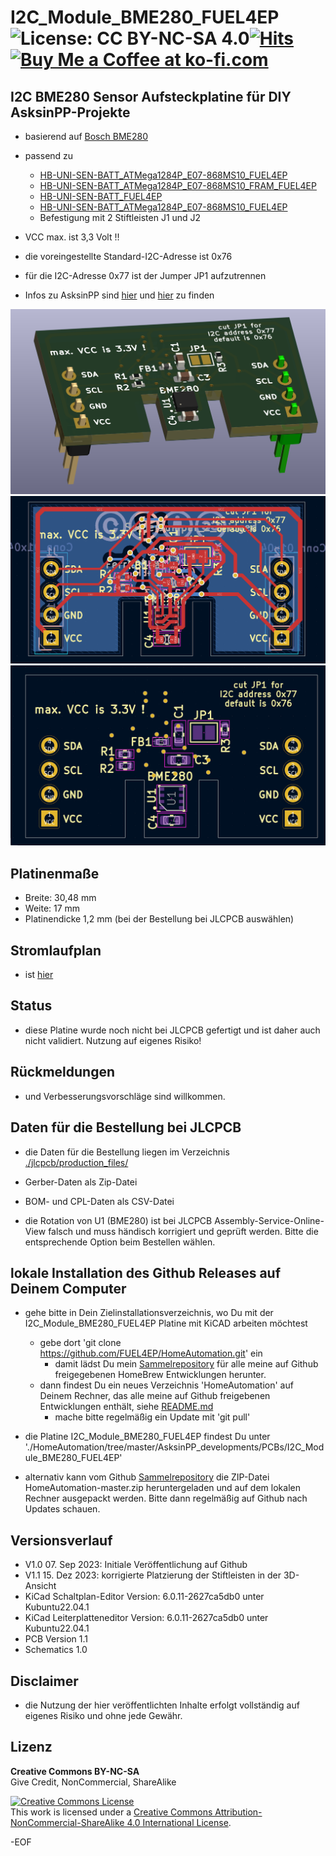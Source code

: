 # I2C_Module_BME280_FUEL4EP ![License: CC BY-NC-SA 4.0](https://img.shields.io/badge/License-CC%20BY--NC--SA%204.0-lightgrey.svg)[![Hits](https://hits.seeyoufarm.com/api/count/incr/badge.svg?url=https%3A%2F%2Fgithub.com%2FFUEL4EP%2FHomeAutomation%2Ftree%2Fmaster%2FAsksinPP_developments%2FPCBs%I2C_Module_BME280_FUEL4EP&count_bg=%2379C83D&title_bg=%23555555&icon=&icon_color=%23E7E7E7&title=hits&edge_flat=false)](https://hits.seeyoufarm.com) <a href='https://ko-fi.com/FUEL4EP' target='_blank'><img height='20' style='border:0px;height:20px;' src='https://cdn.ko-fi.com/cdn/kofi1.png?v=2' border='0' alt='Buy Me a Coffee at ko-fi.com' /></a>


## I2C BME280 Sensor Aufsteckplatine für DIY AsksinPP-Projekte

- basierend auf [Bosch BME280](https://www.bosch-sensortec.com/media/boschsensortec/downloads/datasheets/bst-bme280-ds002.pdf)

- passend zu
	* [HB-UNI-SEN-BATT_ATMega1284P_E07-868MS10_FUEL4EP](https://github.com/FUEL4EP/HomeAutomation/tree/master/AsksinPP_developments/PCBs/HB-UNI-SEN-BATT_ATMega1284P_E07-868MS10_FUEL4EP)
	* [HB-UNI-SEN-BATT_ATMega1284P_E07-868MS10_FRAM_FUEL4EP](https://github.com/FUEL4EP/HomeAutomation/tree/master/AsksinPP_developments/PCBs/HB-UNI-SEN-BATT_ATMega1284P_E07-868MS10_FRAM_FUEL4EP)
	* [HB-UNI-SEN-BATT_FUEL4EP](https://github.com/FUEL4EP/HomeAutomation/tree/master/AsksinPP_developments/PCBs/HB-UNI-SEN-BATT_FUEL4EP)
	* [HB-UNI-SEN-BATT_ATMega1284P_E07-868MS10_FUEL4EP](https://github.com/FUEL4EP/HomeAutomation/tree/master/AsksinPP_developments/PCBs/HB-UNI-SEN-BATT_ATMega1284P_E07-868MS10_FUEL4EP)
	* Befestigung mit 2 Stiftleisten J1 und J2
	
- VCC max. ist 3,3 Volt !!
- die voreingestellte Standard-I2C-Adresse ist 0x76
- für die I2C-Adresse 0x77 ist der Jumper JP1 aufzutrennen

- Infos zu AsksinPP sind [hier](https://asksinpp.de) und [hier](https://asksinpp.de/Grundlagen/01_hardware.html#verdrahtung) zu finden

![pic](PNGs/I2C_Module_BME280_FUEL4EP_PCB_3D_top.png)
![pic](PNGs/I2C_Module_BME280_FUEL4EP_PCB_KiCAD.png)
![pic](PNGs/I2C_Module_BME280_FUEL4EP_top_silkscreen.png)


## Platinenmaße

- Breite: 30,48 mm
- Weite: 17 mm
- Platinendicke 1,2 mm (bei der Bestellung bei JLCPCB auswählen)

## Stromlaufplan

- ist [hier](./Schematics/I2C_Module_BME280_FUEL4EP.pdf)

## Status

- diese Platine wurde noch nicht bei JLCPCB gefertigt und ist daher auch nicht validiert. Nutzung auf eigenes Risiko!


## Rückmeldungen

- und Verbesserungsvorschläge sind willkommen.

## Daten für die Bestellung bei JLCPCB

- die Daten für die Bestellung liegen im Verzeichnis [./jlcpcb/production_files/](./jlcpcb/production_files/)
- Gerber-Daten als Zip-Datei
- BOM- und CPL-Daten als CSV-Datei

- die Rotation von U1 (BME280) ist bei JLCPCB Assembly-Service-Online-View falsch und muss händisch korrigiert und geprüft werden. Bitte die entsprechende Option beim Bestellen wählen.

## lokale Installation des Github Releases auf Deinem Computer

- gehe bitte in Dein Zielinstallationsverzeichnis, wo Du mit der I2C_Module_BME280_FUEL4EP Platine mit KiCAD arbeiten möchtest

  - gebe dort 'git clone https://github.com/FUEL4EP/HomeAutomation.git' ein
	  + damit lädst Du mein [Sammelrepository](https://github.com/FUEL4EP/HomeAutomation) für alle meine auf Github freigegebenen HomeBrew Entwicklungen herunter.
  - dann findest Du ein neues Verzeichnis 'HomeAutomation' auf Deinem Rechner, das alle meine auf Github freigebenen Entwicklungen enthält, siehe [README.md](https://github.com/FUEL4EP/HomeAutomation/blob/master/README.md)
  	+ mache bitte regelmäßig ein Update mit 'git pull'
 -	die Platine I2C_Module_BME280_FUEL4EP findest Du unter './HomeAutomation/tree/master/AsksinPP_developments/PCBs/I2C_Module_BME280_FUEL4EP'
 
- alternativ kann vom Github [Sammelrepository](https://github.com/FUEL4EP/HomeAutomation) die ZIP-Datei HomeAutomation-master.zip heruntergeladen und auf dem lokalen Rechner ausgepackt werden. Bitte dann regelmäßig auf Github nach Updates schauen.


## Versionsverlauf

-   V1.0 07. Sep 2023: Initiale Veröffentlichung auf Github
-	V1.1 15. Dez 2023: korrigierte Platzierung der Stiftleisten in der 3D-Ansicht
- KiCad Schaltplan-Editor Version: 6.0.11-2627ca5db0 unter Kubuntu22.04.1
- KiCad Leiterplatteneditor Version: 6.0.11-2627ca5db0 unter Kubuntu22.04.1
- PCB Version 1.1
- Schematics  1.0

## Disclaimer

-   die Nutzung der hier veröffentlichten Inhalte erfolgt vollständig auf eigenes Risiko und ohne jede Gewähr.


## Lizenz 

**Creative Commons BY-NC-SA**<br>
Give Credit, NonCommercial, ShareAlike

<a rel="license" href="http://creativecommons.org/licenses/by-nc-sa/4.0/"><img alt="Creative Commons License" style="border-width:0" src="https://i.creativecommons.org/l/by-nc-sa/4.0/88x31.png" /></a><br />This work is licensed under a <a rel="license" href="http://creativecommons.org/licenses/by-nc-sa/4.0/">Creative Commons Attribution-NonCommercial-ShareAlike 4.0 International License</a>.


-EOF
	

